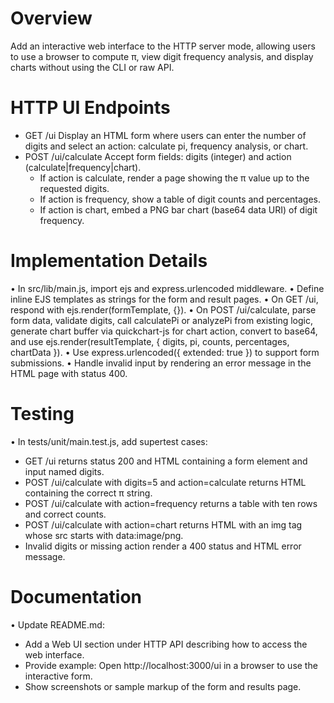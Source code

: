 # Overview

Add an interactive web interface to the HTTP server mode, allowing users to use a browser to compute π, view digit frequency analysis, and display charts without using the CLI or raw API.

# HTTP UI Endpoints

- GET /ui
  Display an HTML form where users can enter the number of digits and select an action: calculate pi, frequency analysis, or chart.
- POST /ui/calculate
  Accept form fields: digits (integer) and action (calculate|frequency|chart).
  - If action is calculate, render a page showing the π value up to the requested digits.
  - If action is frequency, show a table of digit counts and percentages.
  - If action is chart, embed a PNG bar chart (base64 data URI) of digit frequency.

# Implementation Details

• In src/lib/main.js, import ejs and express.urlencoded middleware.
• Define inline EJS templates as strings for the form and result pages.
• On GET /ui, respond with ejs.render(formTemplate, {}).
• On POST /ui/calculate, parse form data, validate digits, call calculatePi or analyzePi from existing logic, generate chart buffer via quickchart-js for chart action, convert to base64, and use ejs.render(resultTemplate, { digits, pi, counts, percentages, chartData }).
• Use express.urlencoded({ extended: true }) to support form submissions.
• Handle invalid input by rendering an error message in the HTML page with status 400.

# Testing

• In tests/unit/main.test.js, add supertest cases:
  - GET /ui returns status 200 and HTML containing a form element and input named digits.
  - POST /ui/calculate with digits=5 and action=calculate returns HTML containing the correct π string.
  - POST /ui/calculate with action=frequency returns a table with ten rows and correct counts.
  - POST /ui/calculate with action=chart returns HTML with an img tag whose src starts with data:image/png.
  - Invalid digits or missing action render a 400 status and HTML error message.

# Documentation

• Update README.md:
  - Add a Web UI section under HTTP API describing how to access the web interface.
  - Provide example:
      Open http://localhost:3000/ui in a browser to use the interactive form.
  - Show screenshots or sample markup of the form and results page.

